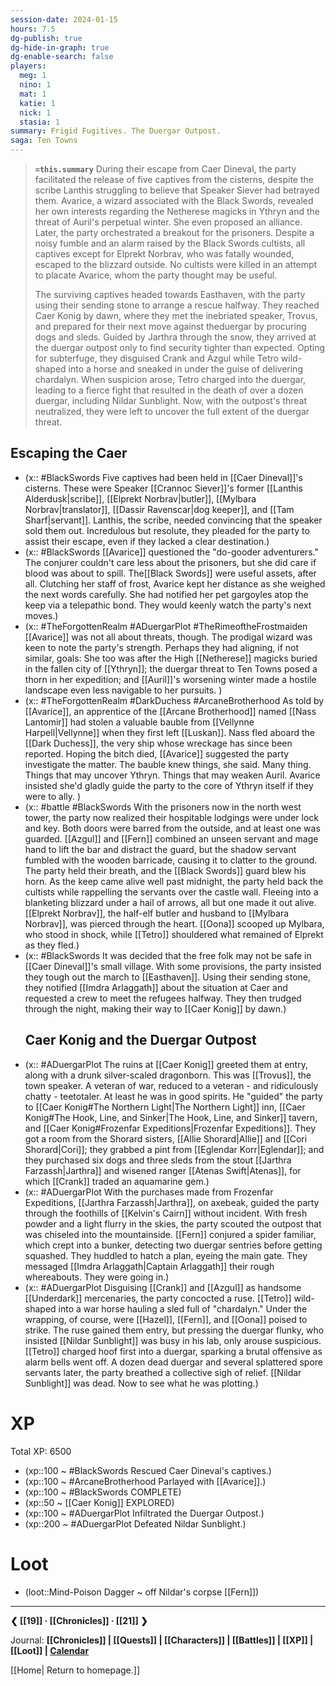 ```yaml
---
session-date: 2024-01-15
hours: 7.5
dg-publish: true
dg-hide-in-graph: true
dg-enable-search: false
players:
  meg: 1
  nino: 1
  mat: 1
  katie: 1
  nick: 1
  stasia: 1
summary: Frigid Fugitives. The Duergar Outpost.
saga: Ten Towns
---
```


> **`=this.summary`**
> During their escape from Caer Dineval, the party facilitated the release of five captives from the cisterns, despite the scribe Lanthis struggling to believe that Speaker Siever had betrayed them. Avarice, a wizard associated with the Black Swords, revealed her own interests regarding the Netherese magicks in Ythryn and the threat of Auril's perpetual winter. She even proposed an alliance. Later, the party orchestrated a breakout for the prisoners. Despite a noisy fumble and an alarm raised by the Black Swords cultists, all captives except for Elprekt Norbrav, who was fatally wounded, escaped to the blizzard outside. No cultists were killed in an attempt to placate Avarice, whom the party thought may be useful.
>
> The surviving captives headed towards Easthaven, with the party using their sending stone to arrange a rescue halfway. They reached Caer Konig by dawn, where they met the inebriated speaker, Trovus, and prepared for their next move against theduergar by procuring dogs and sleds. Guided by Jarthra through the snow, they arrived at the duergar outpost only to find security tighter than expected. Opting for subterfuge, they disguised Crank and Azgul while Tetro wild-shaped into a horse and sneaked in under the guise of delivering chardalyn. When suspicion arose, Tetro charged into the duergar, leading to a fierce fight that resulted in the death of over a dozen duergar, including Nildar Sunblight. Now, with the outpost's threat neutralized, they were left to uncover the full extent of the duergar threat.

## Escaping the Caer
- (x:: #BlackSwords Five captives had been held in [[Caer Dineval]]'s cisterns. These were Speaker [[Crannoc Siever]]'s former [[Lanthis Alderdusk|scribe]], [[Elprekt Norbrav|butler]], [[Mylbara Norbrav|translator]], [[Dassir Ravenscar|dog keeper]], and [[Tam Sharf|servant]]. Lanthis, the scribe, needed convincing that the speaker sold them out. Incredulous but resolute, they pleaded for the party to assist their escape, even if they lacked a clear destination.)
- (x:: #BlackSwords [[Avarice]] questioned the "do-gooder adventurers." The conjurer couldn't care less about the prisoners, but she did care if blood was about to spill. The[[Black Swords]] were useful assets, after all. Clutching her staff of frost, Avarice kept her distance as she weighed the next words carefully. She had notified her pet gargoyles atop the keep via a telepathic bond. They would keenly watch the party's next moves.)
- (x:: #TheForgottenRealm #ADuergarPlot #TheRimeoftheFrostmaiden [[Avarice]] was not all about threats, though. The prodigal wizard was keen to note the party's strength. Perhaps they had aligning, if not similar, goals: She too was after the High [[Netherese]] magicks buried in the fallen city of [[Ythryn]]; the duergar threat to Ten Towns posed a thorn in her expedition; and [[Auril]]'s worsening winter made a hostile landscape even less navigable to her pursuits. )
- (x:: #TheForgottenRealm #DarkDuchess #ArcaneBrotherhood As told by [[Avarice]], an apprentice of the [[Arcane Brotherhood]] named [[Nass Lantomir]] had stolen a valuable bauble from [[Vellynne Harpell|Vellynne]] when they first left [[Luskan]]. Nass fled aboard the [[Dark Duchess]], the very ship whose wreckage has since been reported. Hoping the bitch died, [[Avarice]] suggested the party investigate the matter. The bauble knew things, she said. Many thing. Things that may uncover Ythryn. Things that may weaken Auril. Avarice insisted she'd gladly guide the party to the core of Ythryn itself if they were to ally. )
- (x:: #battle #BlackSwords With the prisoners now in the north west tower, the party now realized their hospitable lodgings were under lock and key. Both doors were barred from the outside, and at least one was guarded. [[Azgul]] and [[Fern]] combined an unseen servant and mage hand to lift the bar and distract the guard, but the shadow servant fumbled with the wooden barricade, causing it to clatter to the ground. The party held their breath, and the [[Black Swords]] guard blew his horn. As the keep came alive well past midnight, the party held back the cultists while rappelling the servants over the castle wall. Fleeing into a blanketing blizzard under a hail of arrows, all but one made it out alive. [[Elprekt Norbrav]], the half-elf butler and husband to [[Mylbara Norbrav]], was pierced through the heart. [[Oona]] scooped up Mylbara, who stood in shock, while [[Tetro]] shouldered what remained of Elprekt as they fled.)
- (x:: #BlackSwords It was decided that the free folk may not be safe in [[Caer Dineval]]'s small village. With some provisions, the party insisted they tough out the march to [[Easthaven]]. Using their sending stone, they notified [[Imdra Arlaggath]] about the situation at Caer and requested a crew to meet the refugees halfway. They then trudged through the night, making their way to [[Caer Konig]] by dawn.)
  ## Caer Konig and the Duergar Outpost
- (x:: #ADuergarPlot The ruins at [[Caer Konig]] greeted them at entry, along with a drunk silver-scaled dragonborn. This was [[Trovus]], the town speaker. A veteran of war, reduced to a veteran - and ridiculously chatty - teetotaler. At least he was in good spirits. He "guided" the party to [[Caer Konig#The Northern Light|The Northern Light]] inn, [[Caer Konig#The Hook, Line, and Sinker|The Hook, Line, and Sinker]] tavern, and [[Caer Konig#Frozenfar Expeditions|Frozenfar Expeditions]]. They got a room from the Shorard sisters, [[Allie Shorard|Allie]] and [[Cori Shorard|Cori]]; they grabbed a pint from [[Eglendar Korr|Eglendar]]; and they purchased six dogs and three sleds from the stout [[Jarthra Farzassh|Jarthra]] and wisened ranger [[Atenas Swift|Atenas]], for which [[Crank]] traded an aquamarine gem.)
- (x:: #ADuergarPlot With the purchases made from Frozenfar Expeditions, [[Jarthra Farzassh|Jarthra]], on axebeak, guided the party through the foothills of [[Kelvin's Cairn]] without incident. With fresh powder and a light flurry in the skies, the party scouted the outpost that was chiseled into the mountainside. [[Fern]] conjured a spider familiar, which crept into a bunker, detecting two duergar sentries before getting squashed. They huddled to hatch a plan, eyeing the main gate. They messaged [[Imdra Arlaggath|Captain Arlaggath]] their rough whereabouts. They were going in.)
- (x:: #ADuergarPlot Disguising [[Crank]] and [[Azgul]] as handsome [[Underdark]] mercenaries, the party concocted a ruse. [[Tetro]] wild-shaped into a war horse hauling a sled full of "chardalyn." Under the wrapping, of course, were [[Hazel]], [[Fern]], and [[Oona]] poised to strike. The ruse gained them entry, but pressing the duergar flunky, who insisted [[Nildar Sunblight]] was busy in his lab, only arouse suspicious. [[Tetro]] charged hoof first into a duergar, sparking a brutal offensive as alarm bells went off. A dozen dead duergar and several splattered spore servants later, the party breathed a collective sigh of relief. [[Nildar Sunblight]] was dead. Now to see what he was plotting.)

# XP
Total XP: 6500
- (xp::100 ~ #BlackSwords Rescued Caer Dineval's captives.)
- (xp::100 ~ #ArcaneBrotherhood Parlayed with [[Avarice]].)
- (xp::100 ~ #BlackSwords COMPLETE)
- (xp::50 ~ [[Caer Konig]] EXPLORED)
- (xp::100 ~ #ADuergarPlot Infiltrated the Duergar Outpost.)
- (xp::200 ~ #ADuergarPlot Defeated Nildar Sunblight.)

# Loot
- (loot::Mind-Poison Dagger ~ off Nildar's corpse [[Fern]])


---
**❮ [[19]] · [[Chronicles]] ·  [[21]] ❯**

Journal: **[[Chronicles]] | [[Quests]] |  [[Characters]] | [[Battles]] | [[XP]] | [[Loot]] | [Calendar](https://app.fantasy-calendar.com/calendars/38f9e3f5098bac1f655a4fb4241f35eb)**

[[Home| Return to homepage.]]

